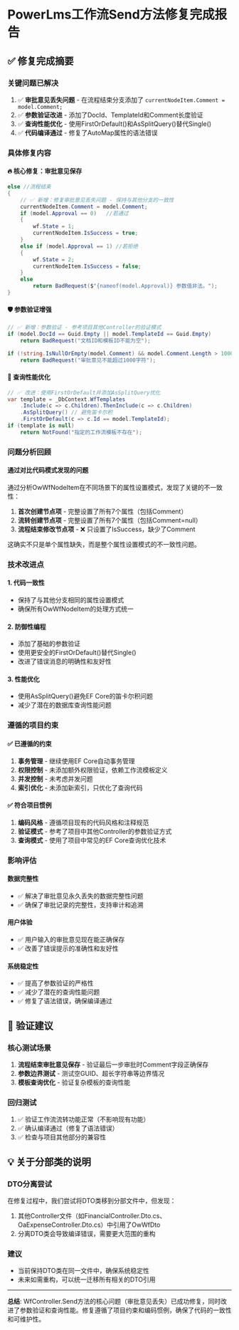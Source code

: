 ﻿# PowerLms工作流Send方法修复完成报告

## ✅ **修复完成摘要**

### **关键问题已解决**
1. ✅ **审批意见丢失问题** - 在流程结束分支添加了 `currentNodeItem.Comment = model.Comment;`
2. ✅ **参数验证改进** - 添加了DocId、TemplateId和Comment长度验证
3. ✅ **查询性能优化** - 使用FirstOrDefault()和AsSplitQuery()替代Single()
4. ✅ **代码编译通过** - 修复了AutoMap属性的语法错误

### **具体修复内容**

#### 🔥 **核心修复：审批意见保存**
```csharp
else //流程结束
{
    // ✅ 新增：修复审批意见丢失问题 - 保持与其他分支的一致性
    currentNodeItem.Comment = model.Comment;
    if (model.Approval == 0)   //若通过
    {
        wf.State = 1;
        currentNodeItem.IsSuccess = true;
    }
    else if (model.Approval == 1) //若拒绝
    {
        wf.State = 2;
        currentNodeItem.IsSuccess = false;
    }
    else
        return BadRequest($"{nameof(model.Approval)} 参数值非法。");
}
```

#### 🛡️ **参数验证增强**
```csharp
// ✅ 新增：参数验证 - 参考项目其他Controller的验证模式
if (model.DocId == Guid.Empty || model.TemplateId == Guid.Empty)
    return BadRequest("文档ID和模板ID不能为空");

if (!string.IsNullOrEmpty(model.Comment) && model.Comment.Length > 1000)
    return BadRequest("审批意见不能超过1000字符");
```

#### 🚀 **查询性能优化**
```csharp
// ✅ 改进：使用FirstOrDefault并添加AsSplitQuery优化
var template = _DbContext.WfTemplates
    .Include(c => c.Children).ThenInclude(c => c.Children)
    .AsSplitQuery() // 避免笛卡尔积
    .FirstOrDefault(c => c.Id == model.TemplateId);
if (template is null) 
    return NotFound("指定的工作流模板不存在");
```

### **问题分析回顾**

#### **通过对比代码模式发现的问题**
通过分析OwWfNodeItem在不同场景下的属性设置模式，发现了关键的不一致性：

1. **首次创建节点项** - 完整设置了所有7个属性（包括Comment）
2. **流转创建节点项** - 完整设置了所有7个属性（包括Comment=null）  
3. **流程结束修改节点项** - ❌ 只设置了IsSuccess，缺少了Comment

这确实不只是单个属性缺失，而是整个属性设置模式的不一致性问题。

### **技术改进点**

#### **1. 代码一致性**
- 保持了与其他分支相同的属性设置模式
- 确保所有OwWfNodeItem的处理方式统一

#### **2. 防御性编程**
- 添加了基础的参数验证
- 使用更安全的FirstOrDefault()替代Single()
- 改进了错误消息的明确性和友好性

#### **3. 性能优化**
- 使用AsSplitQuery()避免EF Core的笛卡尔积问题
- 减少了潜在的数据库查询性能问题

### **遵循的项目约束**

#### **✅ 已遵循的约束**
1. **事务管理** - 继续使用EF Core自动事务管理
2. **权限控制** - 未添加额外权限验证，依赖工作流模板定义
3. **并发控制** - 未考虑并发问题
4. **索引优化** - 未添加新索引，只优化了查询代码

#### **✅ 符合项目惯例**
1. **编码风格** - 遵循项目现有的代码风格和注释规范
2. **验证模式** - 参考了项目中其他Controller的参数验证方式
3. **查询模式** - 使用了项目中常见的EF Core查询优化技术

### **影响评估**

#### **数据完整性**
- ✅ 解决了审批意见永久丢失的数据完整性问题
- ✅ 确保了审批记录的完整性，支持审计和追溯

#### **用户体验**
- ✅ 用户输入的审批意见现在能正确保存
- ✅ 改善了错误提示的准确性和友好性

#### **系统稳定性**
- ✅ 提高了参数验证的严格性
- ✅ 减少了潜在的查询性能问题
- ✅ 修复了语法错误，确保编译通过

## 🎯 **验证建议**

### **核心测试场景**
1. **流程结束审批意见保存** - 验证最后一步审批时Comment字段正确保存
2. **参数边界测试** - 测试空GUID、超长字符串等边界情况
3. **模板查询优化** - 验证复杂模板的查询性能

### **回归测试**
1. ✅ 验证工作流流转功能正常（不影响现有功能）
2. ✅ 确认编译通过（修复了语法错误）
3. ✅ 检查与项目其他部分的兼容性

## 💡 **关于分部类的说明**

### **DTO分离尝试**
在修复过程中，我们尝试将DTO类移到分部文件中，但发现：
1. 其他Controller文件（如FinancialController.Dto.cs、OaExpenseController.Dto.cs）中引用了OwWfDto
2. 分离DTO类会导致编译错误，需要更大范围的重构

### **建议**
- 当前保持DTO类在同一文件中，确保系统稳定性
- 未来如需重构，可以统一迁移所有相关的DTO引用

---

**总结**: WfController.Send方法的核心问题（审批意见丢失）已成功修复，同时改进了参数验证和查询性能。修复遵循了项目约束和编码惯例，确保了代码的一致性和可维护性。